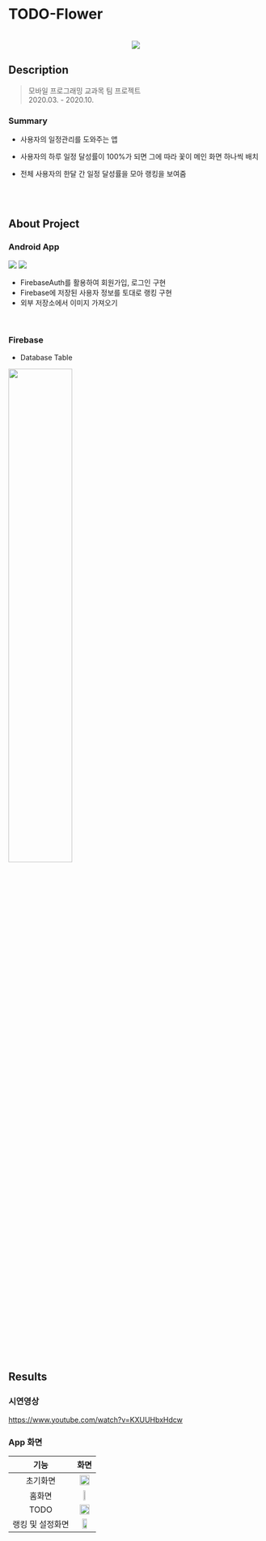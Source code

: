 # TODO-Flower
<p align="center">
  <br>
  <img src="https://user-images.githubusercontent.com/63101979/174694824-5ddc26b3-3d90-4af0-a9f7-28703c5d91d0.png">
  <br>
</p>

## Description
> 모바일 프로그래밍 교과목 팀 프로젝트   
> 2020.03. - 2020.10.   


### Summary

- 사용자의 일정관리를 도와주는 앱
- 사용자의 하루 일정 달성률이 100%가 되면 그에 따라 꽃이 메인 화면 하나씩 배치 
- 전체 사용자의 한달 간 일정 달성률을 모아 랭킹을 보여줌

  

  

  <br>

  <br>

  

## About Project

### Android App
<img src="https://img.shields.io/badge/Kotlin-7F52FF?style=flat&logo=Kotlin&logoColor=white"> <img src="https://img.shields.io/badge/Android-3DDC84?style=flat&logo=Android&logoColor=white">

* FirebaseAuth를 활용하여 회원가입, 로그인 구현
* Firebase에 저장된 사용자 정보를 토대로 랭킹 구현
* 외부 저장소에서 이미지 가져오기
 <br>

### Firebase 

- Database Table

<img src=https://user-images.githubusercontent.com/63101979/174696546-8bd961b6-a1f7-41ad-aae4-c562b16ed6a1.png  width="50%"/>





  <br>


## Results
### 시연영상
https://www.youtube.com/watch?v=KXUUHbxHdcw

### App 화면
|         기능        |                        화면                        |
| :-----------------: | :------------------------------------------------: |
|       초기화면      |  <img src=https://user-images.githubusercontent.com/63101979/174697497-7f8a26a4-3fa0-4de8-96e7-a3319ac8a6b8.png width="80%"/> |
|        홈화면       | <img src=https://user-images.githubusercontent.com/63101979/174697789-44b1c770-b9e2-4649-8b70-b8eca7ed5c07.png  width="28%"/> |
|         TODO        |   <img src=https://user-images.githubusercontent.com/63101979/174698113-bb361b2a-e2cf-4e30-9da1-ac23fb6e8b52.png  width="80%"/>   |
|   랭킹 및 설정화면  |   <img src=https://user-images.githubusercontent.com/63101979/174698247-3671fc91-0690-4c40-a4ff-5bffe495b48e.png  width="55%"/>   |
  

  <br>

  <br>
